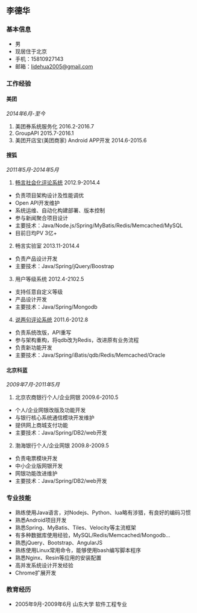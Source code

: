 ## 李德华

### 基本信息
* 男
* 现居住于北京
* 手机：15810927143
* 邮箱：[lidehua2005&#64;gmail.com](mailto:lidehua2005&#64;gmail.com)

### 工作经验
#### 美团
*2014年6月-至今*

1. 美团券系统服务化 2016.2-2016.7
2. GroupAPI 2015.7-2016.1
3. 美团开店宝(美团商家) Android APP开发 2014.6-2015.6


#### 搜狐
*2011年5月-2014年5月*

1. [畅言社会化评论系统](http://changyan.sohu.com) 2012.9-2014.4
  - 负责项目架构设计及性能调优
  - Open API开发维护
  - 系统运维、自动化构建部署、版本控制
  - 参与新闻聚合项目设计
  - 主要技术：Java/Node.js/Spring/MyBatis/Redis/Memcached/MySQL
  - 目前日均PV 3亿+
2. 畅言实验室 2013.11-2014.4
  - 负责产品设计开发
  - 主要技术：Java/Spring/jQuery/Boostrap
3. 用户等级系统 2012.4-2102.5
  - 支持任意自定义等级
  - 产品设计开发
  - 主要技术：Java/Spring/Mongodb
4. [说两句评论系统](http://pinglun.sohu.com) 2011.6-2012.8
  - 负责系统改版，API重写
  - 参与架构重构，将qdb改为Redis，改进原有业务流程
  - 负责新功能开发
  - 主要技术：Java/Spring/iBatis/qdb/Redis/Memcached/Oracle

#### 北京科蓝
*2009年7月-2011年5月*

1. 北京农商银行个人/企业网银 2009.6-2010.5
  - 个人/企业网银改版及功能开发
  - 与银行核心系统通信模块开发维护
  - 提供网上商城支付功能
  - 主要技术：Java/Spring/DB2/web开发
2. 渤海银行个人/企业网银 2009.8-2009.5
  - 负责电票模块开发
  - 中小企业版网银开发
  - 网银功能改进维护
  - 主要技术：Java/Spring/DB2/web开发

### 专业技能
* 熟练使用Java语言，对Nodejs、Python、lua略有涉猎，有良好的编码习惯
* 熟悉Android项目开发
* 熟悉Spring、MyBatis、Tiles、Velocity等主流框架
* 有多种数据库使用经验，MySQL/Redis/Memcached/Mongodb...
* 熟悉jQuery、Bootstrap、AngularJS
* 熟练使用Linux常用命令，能够使用bash编写脚本程序
* 熟悉Nginx、Resin等应用的安装配置
* 高并发系统设计开发经验
* Chrome扩展开发

### 教育经历
* 2005年9月-2009年6月 山东大学 软件工程专业
